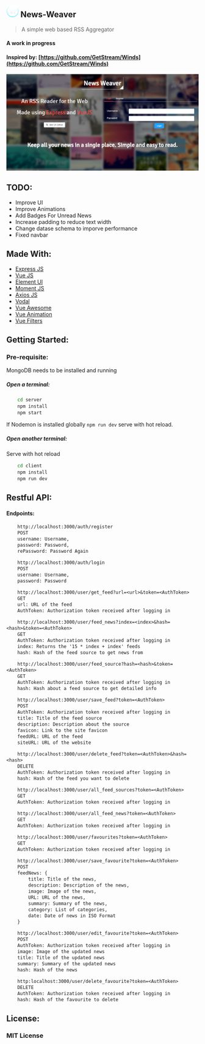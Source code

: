  ## ![Image](./client/static/NewsWeaver.png)  News-Weaver
> A simple web based RSS Aggregator
#### A work in progress
#### Inspired by: [https://github.com/GetStream/Winds](https://github.com/GetStream/Winds)

![Homepage](./client/static/Homepage.png)

## TODO:
* Improve UI
* Improve Animations
* Add Badges For Unread News
* Increase padding to reduce text width
* Change datase schema to imporve performance
* Fixed navbar

## Made With:
* [Express JS](https://expressjs.com)
* [Vue JS](https://vuejs.org)
* [Element UI](http://element.eleme.io/#/en-US)
* [Moment JS](https://momentjs.com)
* [Axios JS](https://github.com/mzabriskie/axios)
* [Vodal](https://github.com/chenjiahan/vodal)
* [Vue Awesome](https://github.com/Justineo/vue-awesome)
* [Vue Animation](https://github.com/asika32764/vue2-animate)
* [Vue Filters](https://github.com/freearhey/vue2-filters)


## Getting Started:

### Pre-requisite:
MongoDB needs to be installed and running


##### Open a terminal:
```bash
    cd server
    npm install
    npm start
```
If Nodemon is installed globally
``` npm run dev ```
serve with hot reload.

##### Open another terminal:
Serve with hot reload
```bash
    cd client
    npm install
    npm run dev
```

## Restful API:
#### Endpoints:
```
    http://localhost:3000/auth/register
    POST
    username: Username,
    password: Password,
    rePassword: Password Again
```

```
    http://localhost:3000/auth/login
    POST
    username: Username,
    password: Password
```

```
    http://localhost:3000/user/get_feed?url=<url>&token=<AuthToken>
    GET
    url: URL of the feed
    AuthToken: Authorization token received after logging in
```

```
    http://localhost:3000/user/feed_news?index=<index>&hash=<hash>&token=<AuthToken>
    GET
    AuthToken: Authorization token received after logging in
    index: Returns the '15 * index + index' feeds
    hash: Hash of the feed source to get news from
```

```
    http://localhost:3000/user/feed_source?hash=<hash>&token=<AuthToken>
    GET
    AuthToken: Authorization token received after logging in
    hash: Hash about a feed source to get detailed info
```

```
    http://localhost:3000/user/save_feed?token=<AuthToken>
    POST
    AuthToken: Authorization token received after logging in
    title: Title of the feed source
    description: Description about the source
    favicon: Link to the site favicon
    feedURL: URL of the feed
    siteURL: URL of the website
```

```
    http://localhost:3000/user/delete_feed?token=<AuthToken>&hash=<hash>
    DELETE
    AuthToken: Authorization token received after logging in
    hash: Hash of the feed you want to delete
```

```
    http://localhost:3000/user/all_feed_sources?token=<AuthToken>
    GET
    AuthToken: Authorization token received after logging in
```

```
    http://localhost:3000/user/all_feed_news?token=<AuthToken>
    GET
    AuthToken: Authorization token received after logging in
```

```
    http://localhost:3000/user/favourites?token=<AuthToken>
    GET
    AuthToken: Authorization token received after logging in
```

```
    http://localhost:3000/user/save_favourite?token=<AuthToken>
    POST
    feedNews: {
        title: Title of the news,
        description: Description of the news,
        image: Image of the news,
        URL: URL of the news,
        summary: Summary of the news,
        category: List of categories,
        date: Date of news in ISO Format
    }
```

```
    http://localhost:3000/user/edit_favourite?token=<AuthToken>
    POST
    AuthToken: Authorization token received after logging in
    image: Image of the updated news
    title: Title of the updated news
    summary: Summary of the updated news
    hash: Hash of the news
```

```
    http:localhost:3000/user/delete_favourite?token=<AuthToken>
    DELETE
    AuthToken: Authorization token received after logging in
    hash: Hash of the favourite to delete
```


## License:
### MIT License
